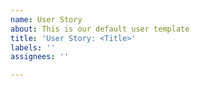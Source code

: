 ```yaml
---
name: User Story
about: This is our default user template
title: 'User Story: <Title>'
labels: ''
assignees: ''

---
```



